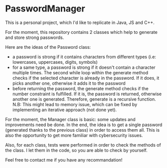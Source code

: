 # PasswordManager

This is a personal project, which I'd like to replicate in Java, JS and C++.

For the moment, this repository contains 2 classes which help to generate and store strong passwords.

Here are the ideas of the Password class:
- a password is strong if it contains characters from different types (i.e: lowercases, uppercases, digits, symbols)
- for a same type, a password is strong if it doesn't contain a character multiple times. The second while loop within the generate method checks if the selected character is already in the password. If it does, it picks another one, otherwise it adds it to the password
- before returning the password, the generate method checks if the number constraint is fulfilled. If it is, the password is returned, otherwise another one is generated. Therefore, generate is a recursive function. N.B: This might lead to memory issue, which can be fixed by implementing an iterative approach (not done yet).

For the moment, the Manager class is basic: some updates and improvements need be done.
In the end, the idea is to get a single password (generated thanks to the previous class) in order to access them all. This is also the opportunity to get more familiar with cybersecurity issues. 

Also, for each class, tests were performed in order to check the methods of the class. I let them in the code, so you are able to check by yourself.

Feel free to contact me if you have any recommandation!
